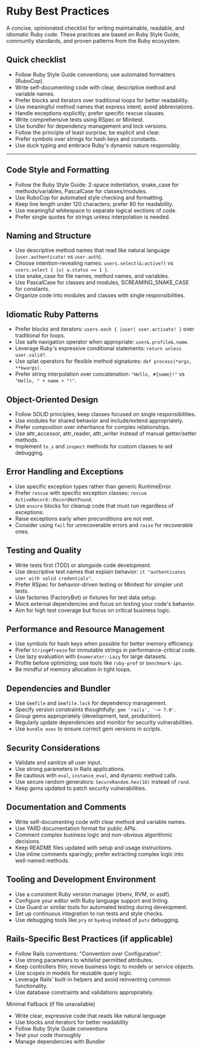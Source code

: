 # Ruby Best Practices

A concise, opinionated checklist for writing maintainable, readable, and idiomatic Ruby code. These practices are based on Ruby Style Guide, community standards, and proven patterns from the Ruby ecosystem.

## Quick checklist

- Follow Ruby Style Guide conventions; use automated formatters (RuboCop).
- Write self-documenting code with clear, descriptive method and variable names.
- Prefer blocks and iterators over traditional loops for better readability.
- Use meaningful method names that express intent; avoid abbreviations.
- Handle exceptions explicitly; prefer specific rescue clauses.
- Write comprehensive tests using RSpec or Minitest.
- Use bundler for dependency management and lock versions.
- Follow the principle of least surprise; be explicit and clear.
- Prefer symbols over strings for hash keys and constants.
- Use duck typing and embrace Ruby's dynamic nature responsibly.

---

## Code Style and Formatting

- Follow the Ruby Style Guide: 2-space indentation, snake_case for methods/variables, PascalCase for classes/modules.
- Use RuboCop for automated style checking and formatting.
- Keep line length under 120 characters; prefer 80 for readability.
- Use meaningful whitespace to separate logical sections of code.
- Prefer single quotes for strings unless interpolation is needed.

## Naming and Structure

- Use descriptive method names that read like natural language (`user.authenticate!` vs `user.auth`).
- Choose intention-revealing names: `users.select(&:active?)` vs `users.select { |u| u.status == 1 }`.
- Use snake_case for file names, method names, and variables.
- Use PascalCase for classes and modules, SCREAMING_SNAKE_CASE for constants.
- Organize code into modules and classes with single responsibilities.

## Idiomatic Ruby Patterns

- Prefer blocks and iterators: `users.each { |user| user.activate! }` over traditional for loops.
- Use safe navigation operator when appropriate: `user&.profile&.name`.
- Leverage Ruby's expressive conditional statements: `return unless user.valid?`.
- Use splat operators for flexible method signatures: `def process(*args, **kwargs)`.
- Prefer string interpolation over concatenation: `"Hello, #{name}!"` vs `"Hello, " + name + "!"`.

## Object-Oriented Design

- Follow SOLID principles; keep classes focused on single responsibilities.
- Use modules for shared behavior and include/extend appropriately.
- Prefer composition over inheritance for complex relationships.
- Use attr_accessor, attr_reader, attr_writer instead of manual getter/setter methods.
- Implement `to_s` and `inspect` methods for custom classes to aid debugging.

## Error Handling and Exceptions

- Use specific exception types rather than generic RuntimeError.
- Prefer `rescue` with specific exception classes: `rescue ActiveRecord::RecordNotFound`.
- Use `ensure` blocks for cleanup code that must run regardless of exceptions.
- Raise exceptions early when preconditions are not met.
- Consider using `fail` for unrecoverable errors and `raise` for recoverable ones.

## Testing and Quality

- Write tests first (TDD) or alongside code development.
- Use descriptive test names that explain behavior: `it "authenticates user with valid credentials"`.
- Prefer RSpec for behavior-driven testing or Minitest for simpler unit tests.
- Use factories (FactoryBot) or fixtures for test data setup.
- Mock external dependencies and focus on testing your code's behavior.
- Aim for high test coverage but focus on critical business logic.

## Performance and Resource Management

- Use symbols for hash keys when possible for better memory efficiency.
- Prefer `String#freeze` for immutable strings in performance-critical code.
- Use lazy evaluation with `Enumerator::Lazy` for large datasets.
- Profile before optimizing; use tools like `ruby-prof` or `benchmark-ips`.
- Be mindful of memory allocation in tight loops.

## Dependencies and Bundler

- Use `Gemfile` and `Gemfile.lock` for dependency management.
- Specify version constraints thoughtfully: `gem 'rails', '~> 7.0'`.
- Group gems appropriately (development, test, production).
- Regularly update dependencies and monitor for security vulnerabilities.
- Use `bundle exec` to ensure correct gem versions in scripts.

## Security Considerations

- Validate and sanitize all user input.
- Use strong parameters in Rails applications.
- Be cautious with `eval`, `instance_eval`, and dynamic method calls.
- Use secure random generators: `SecureRandom.hex(16)` instead of `rand`.
- Keep gems updated to patch security vulnerabilities.

## Documentation and Comments

- Write self-documenting code with clear method and variable names.
- Use YARD documentation format for public APIs.
- Comment complex business logic and non-obvious algorithmic decisions.
- Keep README files updated with setup and usage instructions.
- Use inline comments sparingly; prefer extracting complex logic into well-named methods.

## Tooling and Development Environment

- Use a consistent Ruby version manager (rbenv, RVM, or asdf).
- Configure your editor with Ruby language support and linting.
- Use Guard or similar tools for automated testing during development.
- Set up continuous integration to run tests and style checks.
- Use debugging tools like `pry` or `byebug` instead of `puts` debugging.

## Rails-Specific Best Practices (if applicable)

- Follow Rails conventions: "Convention over Configuration".
- Use strong parameters to whitelist permitted attributes.
- Keep controllers thin; move business logic to models or service objects.
- Use scopes in models for reusable query logic.
- Leverage Rails' built-in helpers and avoid reinventing common functionality.
- Use database constraints and validations appropriately.

Minimal Fallback (if file unavailable)
- Write clear, expressive code that reads like natural language
- Use blocks and iterators for better readability
- Follow Ruby Style Guide conventions
- Test your code thoroughly
- Manage dependencies with Bundler